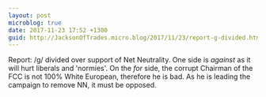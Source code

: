 ```yaml
---
layout: post
microblog: true
date: 2017-11-23 17:52 +1300
guid: http://JacksonOfTrades.micro.blog/2017/11/23/report-g-divided.html
---
```

Report: /g/ divided over support of Net Neutrality. One side is *against* as it will hurt liberals and 'normies'. On the *for* side, the corrupt Chairman of the FCC is not 100% White European, therefore he is bad. As he is leading the campaign to remove NN, it must be opposed.
